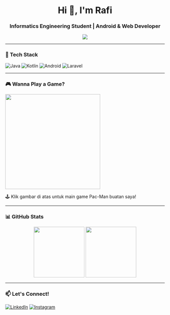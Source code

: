 <h1 align="center">Hi 👋, I'm Rafi</h1>
<h3 align="center">Informatics Engineering Student | Android & Web Developer</h3>

<p align="center">
  <img src="https://readme-typing-svg.herokuapp.com?font=Fira+Code&size=22&pause=1000&center=true&vCenter=true&width=440&lines=Welcome+to+my+GitHub!;I'm+a+creative+problem+solver" />
</p>

---

### 🔧 Tech Stack
![Java](https://img.shields.io/badge/Java-ED8B00?style=for-the-badge&logo=java&logoColor=white)
![Kotlin](https://img.shields.io/badge/Kotlin-0095D5?style=for-the-badge&logo=kotlin&logoColor=white)
![Android](https://img.shields.io/badge/Android-3DDC84?style=for-the-badge&logo=android&logoColor=white)
![Laravel](https://img.shields.io/badge/Laravel-F55247?style=for-the-badge&logo=laravel&logoColor=white)

---

### 🎮 Wanna Play a Game?

<a href="https://username.github.io/pacman-game/" target="_blank">
  <img src="https://raw.githubusercontent.com/rajput2107/rajput2107/master/pacman.gif" width="300px" />
</a>

🕹️ Klik gambar di atas untuk main game Pac-Man buatan saya!

---

### 📊 GitHub Stats
<p align="center">
  <img src="https://github-readme-stats.vercel.app/api?username=username&show_icons=true&theme=radical" height="160">
  <img src="https://github-readme-stats.vercel.app/api/top-langs/?username=username&layout=compact&theme=radical" height="160">
</p>

---

### 📫 Let's Connect!
[![LinkedIn](https://img.shields.io/badge/LinkedIn-blue?style=for-the-badge&logo=linkedin&logoColor=white)](https://linkedin.com/in/username)
[![Instagram](https://img.shields.io/badge/Instagram-E4405F?style=for-the-badge&logo=instagram&logoColor=white)](https://instagram.com/username)
